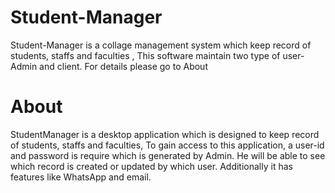 # Student-Manager
Student-Manager is a collage management system which keep record of students, staffs and faculties , 
This software maintain two type of user- Admin and client. For details please go to About
# About
StudentManager is a desktop application which is designed to keep record of students, staffs and faculties, 
To gain access to this application, a user-id and password is require which is generated by Admin. 
He will be able to see which record is created or updated by which user. Additionally it has features like WhatsApp and email.
